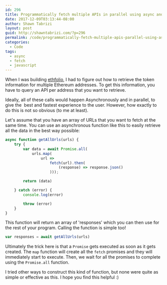 ```yaml
---
id: 296
title: Programmatically fetch multiple APIs in parallel using async and await in JavaScript
date: 2017-12-09T03:13:44-08:00
author: Shawn Tabrizi
layout: post
guid: http://shawntabrizi.com/?p=296
permalink: /code/programmatically-fetch-multiple-apis-parallel-using-async-await-javascript/
categories:
  - Code
tags:
  - async
  - fetch
  - javascript
---
```

<p>When I was building <a href="http://shawntabrizi.com/ethfolio/">ethfolio</a>, I had to figure out how to retrieve the token information for multiple Ethereum addresses. To get this information, you have to query an API per address that you want to retrieve.</p>

<p>Ideally, all of these calls would happen Asynchronously and in parallel, to give the  best and fastest experience to the user. However, how exactly to do this is not so obvious (to me at least).</p>

<p>Let's assume that you have an array of URLs that you want to fetch at the same time. You can use an asynchronous function like this to easily retrieve all the data in the best way possible:</p>

```javascript
async function getAllUrls(urls) {
    try {
        var data = await Promise.all(
            urls.map(
                url =>
                    fetch(url).then(
                        (response) => response.json()
                    )));

        return (data)

    } catch (error) {
        console.log(error)

        throw (error)
    }
}
```

<p>This function will return an array of 'responses' which you can then use for the rest of your program. Calling the function is simple too!</p>


```javascript
var responses = await getAllUrls(urls)
```


<p>Ultimately the trick here is that a <code>Promise</code> gets executed as soon as it gets created. The <code>map</code> function will create all the <code>fetch</code> promises and they will immediately start to execute. Then, we wait for all the promises to complete using the <code>Promise.all</code> function.</p>

<p>I tried other ways to construct this kind of function, but none were quite as simple or effective as this. I hope you find this helpful :)</p>